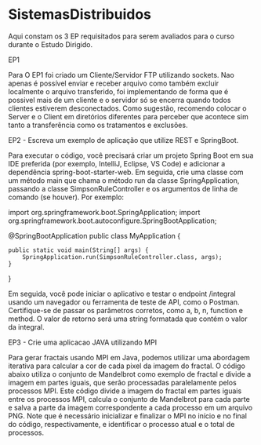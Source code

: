 # SistemasDistribuidos
Aqui constam os 3 EP requisitados para serem avaliados para o curso durante o Estudo Dirigido.

EP1

Para O EP1 foi criado um Cliente/Servidor FTP utilizando sockets. Nao apenas é possível enviar e receber arquivo como também excluir localmente o arquivo transferido, foi implementando de forma que é possivel mais de um cliente e o servidor só se encerra quando todos clientes estiverem desconectados. Como sugestão, recomendo colocar o Server e o Client em diretórios diferentes para perceber que acontece sim tanto a transferência como os tratamentos e exclusões.

EP2 - Escreva um exemplo de aplicação que utilize REST e SpringBoot.

Para executar o código, você precisará criar um projeto Spring Boot em sua IDE preferida (por exemplo, IntelliJ, Eclipse, VS Code) e adicionar a dependência spring-boot-starter-web. Em seguida, crie uma classe com um método main que chama o método run da classe SpringApplication, passando a classe SimpsonRuleController e os argumentos de linha de comando (se houver). Por exemplo:

import org.springframework.boot.SpringApplication;
import org.springframework.boot.autoconfigure.SpringBootApplication;

@SpringBootApplication
public class MyApplication {

    public static void main(String[] args) {
        SpringApplication.run(SimpsonRuleController.class, args);
    }
}

Em seguida, você pode iniciar o aplicativo e testar o endpoint /integral usando um navegador ou ferramenta de teste de API, como o Postman. Certifique-se de passar os parâmetros corretos, como a, b, n, function e method. O valor de retorno será uma string formatada que contém o valor da integral.

EP3 - Crie uma aplicacao JAVA utilizando MPI

Para gerar fractais usando MPI em Java, podemos utilizar uma abordagem iterativa para calcular a cor de cada pixel da imagem do fractal. O código abaixo utiliza o conjunto de Mandelbrot como exemplo de fractal e divide a imagem em partes iguais, que serão processadas paralelamente pelos processos MPI. Este código divide a imagem do fractal em partes iguais entre os processos MPI, calcula o conjunto de Mandelbrot para cada parte e salva a parte da imagem correspondente a cada processo em um arquivo PNG. Note que é necessário inicializar e finalizar o MPI no início e no final do código, respectivamente, e identificar o processo atual e o total de processos.
